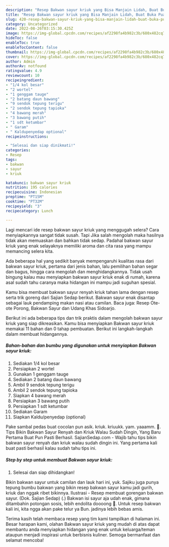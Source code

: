 ```yaml
---
description: "Resep Bakwan sayur kriuk yang Bisa Manjain Lidah, Buat Buka Puasa Enak Banget"
title: "Resep Bakwan sayur kriuk yang Bisa Manjain Lidah, Buat Buka Puasa Enak Banget"
slug: 420-resep-bakwan-sayur-kriuk-yang-bisa-manjain-lidah-buat-buka-puasa-enak-banget
category: Uncategorized
date: 2022-08-26T03:15:30.425Z
image: https://img-global.cpcdn.com/recipes/af2298fa4b982c3b/680x482cq70/bakwan-sayur-kriuk-foto-resep-utama.jpg
hideToc: false
enableToc: true
enableTocContent: false
thumbnail: https://img-global.cpcdn.com/recipes/af2298fa4b982c3b/680x482cq70/bakwan-sayur-kriuk-foto-resep-utama.jpg
cover: https://img-global.cpcdn.com/recipes/af2298fa4b982c3b/680x482cq70/bakwan-sayur-kriuk-foto-resep-utama.jpg
author: Admin
authorAv: notfound
ratingvalue: 4.9
reviewcount: 10
recipeingredient:
- "1/4 kol besar"
- "2 wortel"
- "1 genggam tauge"
- "2 batang daun bawang"
- "9 sendok tepung terigu"
- "2 sendok tepung tapioka"
- "4 bawang merah"
- "3 bawang putih"
- "1 sdt ketumbar"
- " Garam"
- " Kaldupenyedap optional"
recipeinstructions:

- "Selesai dan siap dinikmati!"
categories:
- Resep
tags:
- bakwan
- sayur
- kriuk

katakunci: bakwan sayur kriuk 
nutrition: 195 calories
recipecuisine: Indonesian
preptime: "PT15M"
cooktime: "PT32M"
recipeyield: "3"
recipecategory: Lunch

---
```



Lagi mencari ide resep bakwan sayur kriuk yang menggugah selera? Cara menyiapkannya sangat tidak susah. Tapi Jika salah mengolah maka hasilnya tidak akan memuaskan dan bahkan tidak sedap. Padahal bakwan sayur kriuk yang enak selayaknya memiliki aroma dan cita rasa yang mampu memancing selera kita.


Ada beberapa hal yang sedikit banyak mempengaruhi kualitas rasa dari bakwan sayur kriuk, pertama dari jenis bahan, lalu pemilihan bahan segar dan bagus, hingga cara mengolah dan menghidangkannya. Tidak usah bingung kalau mau menyiapkan bakwan sayur kriuk enak di rumah, karena asal sudah tahu caranya maka hidangan ini mampu jadi suguhan spesial.

Kamu bisa membuat bakwan sayur renyah kriuk tahan lama dengan resep serta trik goreng dari Sajian Sedap berikut. Bakwan sayur enak disantap sebagai lauk pendamping makan nasi atau camilan. Baca juga: Resep Ote-ote Porong, Bakwan Sayur dan Udang Khas Sidoarjo.


Berikut ini ada beberapa tips dan trik praktis dalam mengolah bakwan sayur kriuk yang siap dikreasikan. Kamu bisa menyiapkan Bakwan sayur kriuk memakai 11 bahan dan 0 tahap pembuatan. Berikut ini langkah-langkah dalam membuat hidangannya.

<!--inarticleads1-->

##### Bahan-bahan dan bumbu yang digunakan untuk menyiapkan Bakwan sayur kriuk:

1. Sediakan 1/4 kol besar
1. Persiapkan 2 wortel
1. Gunakan 1 genggam tauge
1. Sediakan 2 batang daun bawang
1. Ambil 9 sendok tepung terigu
1. Ambil 2 sendok tepung tapioka
1. Siapkan 4 bawang merah
1. Persiapkan 3 bawang putih
1. Persiapkan 1 sdt ketumbar
1. Sediakan  Garam
1. Siapkan  Kaldu/penyedap (optional)


Pake sambal pedas buat cocolan pun asik. kriuk. kriuukk. yam. yaaamm. 🤤. Tips Bikin Bakwan Sayur Renyah dan Kriuk Walau Sudah Dingin, Yang Baru Pertama Buat Pun Pasti Berhasil. SajianSedap.com - Wajib tahu tips bikin bakwan sayur renyah dan kriuk walau sudah dingin ini. Yang pertama kali buat pasti berhasil kalau sudah tahu tips ini. 

<!--inarticleads2-->

##### Step by step untuk membuat Bakwan sayur kriuk:


1. Selesai dan siap dihidangkan!

Bikin bakwan sayur untuk camilan dan lauk hari ini, yuk. Sajiku juga punya tepung bumbu bakwan yang bikin resep bakwan sayur kamu jadi gurih, kriuk dan nggak ribet bikinnya. Ilustrasi - Resep membuat gorengan bakwan sayur. (Dok. Sajian Sedap) (.) Bakwan isi sayur aja udah enak, gimana ditambahin potongan sosis, lebih endolita doooong 🤤. Untuk resep bakwan kali ini, kita ngga akan pake telur ya Bun. jadinya lebih bebas amis. 

Terima kasih telah membaca resep yang tim kami tampilkan di halaman ini. Besar harapan kami, olahan Bakwan sayur kriuk yang mudah di atas dapat membantu anda menyiapkan hidangan yang enak untuk keluarga/teman ataupun menjadi inspirasi untuk berbisnis kuliner. Semoga bermanfaat dan selamat mencoba!
